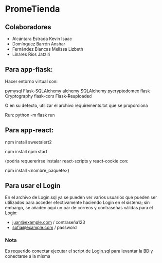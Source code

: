 # PromeTienda

## Colaboradores

- Alcántara Estrada Kevin Isaac
- Domínguez Barrón Anshar
- Fernández Blancas Melissa Lizbeth
- Linares Rios Jatziri


## Para app-flask:

Hacer entorno virtual con:

pymysql
Flask-SQLAlchemy
alchemy
SQLAlchemy
pycryptodomex
flask
Cryptography
flask-cors
Flask-Reuploaded

O en su defecto, utilizar el archivo requirements.txt que se proporciona

Run:
python -m flask run

## Para app-react:

npm install sweetalert2

npm install
npm start

(podría requererirse instalar react-scripts y react-cookie con:

npm install <nombre_paquete>)

## Para usar el Login

En el archivo de Login.sql ya se pueden ver varios usuarios que pueden ser utilizados para acceder efectivamente haciendo Login en el sistema; sin embargo, se añaden aquí un par de correos y contraseñas válidas para el Login:

- juan@example.com / contraseña123
- sofia@example.com / password

### Nota

Es requerido conectar ejecutar el script de Login.sql para levantar la BD y conectarse a la misma
